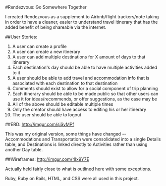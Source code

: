 #Rendezvous: Go Somewhere Together

I created Rendezvous as a supplement to Airbnb/flight trackers/note taking in order to have a cleaner, easier to understand travel itinerary that has the added benefit of being shareable via the internet. 

##User Stories:
1. A user can create a profile
2. A user can create a new itinerary
3. A user can add multiple destinations for X amount of days to that itinerary
4. Each destination's day should be able to have multiple activities added to it
5. A user should be able to add travel and accommodation info that is associated with each destination to that destination
6. Comments should exist to allow for a social component of trip planning
7. Each itinerary should be able to be made public so that other users can use it for ideas/recommends, or offer suggestions, as the case may be
8. All of the above should be editable multiple times
9. Only the creator should have access to editing his or her itinerary
10. The user should be able to logout

##ERD:
http://imgur.com/siSvMPf

This was my original version, some things have changed -- Accommodations and Transportation were consolidated into a single Details table, and Destinations is linked directly to Activities rather than using another Day table.

##Wireframes:
http://imgur.com/4lx9Y7E

Actually held fairly close to what is outlined here with some exceptions.

Ruby, Ruby on Rails, HTML, and CSS were all used in this project. 

